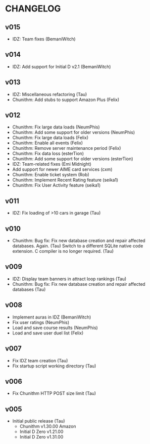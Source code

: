 # CHANGELOG

## v015

- IDZ: Team fixes (BemaniWitch)

## v014

- IDZ: Add support for Initial D v2.1 (BemaniWitch)

## v013

- IDZ: Miscellaneous refactoring (Tau)
- Chunithm: Add stubs to support Amazon Plus (Felix)

## v012

- Chunithm: Fix large data loads (NeumPhis)
- Chunithm: Add some support for older versions (NeumPhis)
- Chunithm: Fix large data loads (Felix)
- Chunithm: Enable all events (Felix)
- Chunithm: Remove server maintenance period (Felix)
- Chunithm: Fix data loss (esterTion)
- Chunithm: Add some support for older versions (esterTion)
- IDZ: Team-related fixes (Emi Midnight)
- Add support for newer AIME card services (cxm)
- Chunithm: Enable ticket system (Rob)
- Chunithm: Implement Recent Rating feature (seika1)
- Chunithm: Fix User Activity feature (seika1)

## v011

- IDZ: Fix loading of >10 cars in garage (Tau)

## v010

- Chunithm: Bug fix: Fix new database creation and repair affected databases. Again. (Tau)
  Switch to a different SQLite native code extension. C compiler is no longer required. (Tau)

## v009

- IDZ: Display team banners in attract loop rankings (Tau)
- Chunithm: Bug fix: Fix new database creation and repair affected databases (Tau)

## v008

- Implement auras in IDZ (BemaniWitch)
- Fix user ratings (NeumPhis)
- Load and save course results (NeumPhis)
- Load and save user duel list (Felix)

## v007

- Fix IDZ team creation (Tau)
- Fix startup script working directory (Tau)

## v006

- Fix Chunithm HTTP POST size limit (Tau)

## v005

- Initial public release (Tau)
  - Chunithm v1.30.00 Amazon
  - Initial D Zero v1.21.00
  - Initial D Zero v1.31.00

